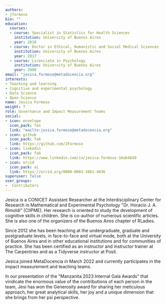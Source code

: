 ```yaml
---
authors:
- jformoso
bio: ""
education:
  courses:
  - course: Specialist in Statistics for Health Sciences
    institution: University of Buenos Aires
    year: 2018
  - course: Doctor in Ethical, Humanistic and Social Medical Sciences
    institution: University of Buenos Aires
    year: 2017
  - course: Licenciate in Psychology
    institution: University of Buenos Aires
    year: 2008
email: "jesica.formoso@metadocencia.org"
interests:
- Teaching and learning
- Cognitive and experimental psychology
- Data Science
- Open Science
name: Jesica Formoso
weight: 7
role: Governance and Impact Measurement Teams 
social:
- icon: envelope
  icon_pack: fas
  link: "mailto:jesica.formoso@metadocencia.org"
- icon: github
  icon_pack: fab
  link: https://github.com/JFormoso
- icon: linkedin
  icon_pack: fab
  link: https://www.linkedin.com/in/jesica-formoso-16ab4649
- icon: orcid
  icon_pack: ai
  link: https://orcid.org/0000-0003-3062-4036
superuser: false
user_groups:
-  Contributors
---
```


Jesica is a CONICET Assistant Researcher at the Interdisciplinary Center for Research in Mathematical and Experimental Psychology "Dr. Horacio J. A. Rimoldi" (CIIPME). Her research is oriented to study the development of cognitive skills in children. She is co-author of numerous scientific articles. She is also one of the organizers of the Buenos Aires chapter of RLadies. 

Since 2012 she has been teaching at the undergraduate, graduate and postgraduate levels, in face-to-face and virtual mode, both at the University of Buenos Aires and in other educational institutions and for communities of practice. She has been certified as an instructor and instructor trainer at The Carpentries and as a Tidyverse instructor at Posit.   

Jesica joined MetaDocencia in March 2022 and currently participates in the impact measurement and teaching teams.

In our presentation of the "Manzanita 2023 Internal Gala Awards" that vindicate the enormous value of the contributions of each person in the team, Jesi has won the Generosity award for sharing her meticulous approach, her great analytical skills, her joy and a unique dimension that she brings from her psi perspective.